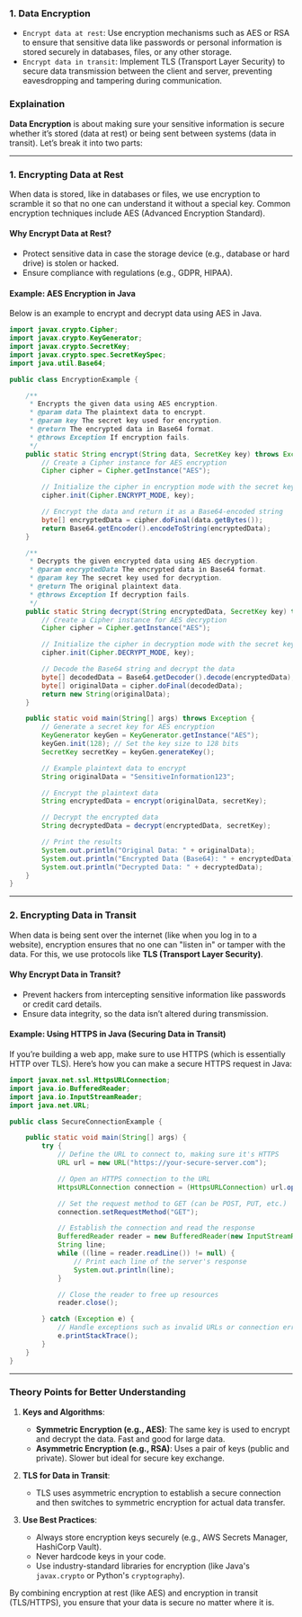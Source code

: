 ### 1. Data Encryption
   - `Encrypt data at rest`: Use encryption mechanisms such as AES or RSA to ensure that sensitive
   data like passwords or personal information is stored securely in databases, files, or any other
   storage.
   - `Encrypt data in transit`: Implement TLS (Transport Layer Security) to secure data transmission
   between the client and server, preventing eavesdropping and tampering during communication.


### Explaination

**Data Encryption** is about making sure your sensitive information is secure whether it’s stored (data at rest) or being sent between systems (data in transit). Let’s break it into two parts:

---

### **1. Encrypting Data at Rest**
When data is stored, like in databases or files, we use encryption to scramble it so that no one can understand it without a special key. Common encryption techniques include AES (Advanced Encryption Standard).

#### Why Encrypt Data at Rest?
- Protect sensitive data in case the storage device (e.g., database or hard drive) is stolen or hacked.
- Ensure compliance with regulations (e.g., GDPR, HIPAA).

#### Example: AES Encryption in Java
Below is an example to encrypt and decrypt data using AES in Java.

```java
import javax.crypto.Cipher;
import javax.crypto.KeyGenerator;
import javax.crypto.SecretKey;
import javax.crypto.spec.SecretKeySpec;
import java.util.Base64;

public class EncryptionExample {

    /**
     * Encrypts the given data using AES encryption.
     * @param data The plaintext data to encrypt.
     * @param key The secret key used for encryption.
     * @return The encrypted data in Base64 format.
     * @throws Exception If encryption fails.
     */
    public static String encrypt(String data, SecretKey key) throws Exception {
        // Create a Cipher instance for AES encryption
        Cipher cipher = Cipher.getInstance("AES");

        // Initialize the cipher in encryption mode with the secret key
        cipher.init(Cipher.ENCRYPT_MODE, key);

        // Encrypt the data and return it as a Base64-encoded string
        byte[] encryptedData = cipher.doFinal(data.getBytes());
        return Base64.getEncoder().encodeToString(encryptedData);
    }

    /**
     * Decrypts the given encrypted data using AES decryption.
     * @param encryptedData The encrypted data in Base64 format.
     * @param key The secret key used for decryption.
     * @return The original plaintext data.
     * @throws Exception If decryption fails.
     */
    public static String decrypt(String encryptedData, SecretKey key) throws Exception {
        // Create a Cipher instance for AES decryption
        Cipher cipher = Cipher.getInstance("AES");

        // Initialize the cipher in decryption mode with the secret key
        cipher.init(Cipher.DECRYPT_MODE, key);

        // Decode the Base64 string and decrypt the data
        byte[] decodedData = Base64.getDecoder().decode(encryptedData);
        byte[] originalData = cipher.doFinal(decodedData);
        return new String(originalData);
    }

    public static void main(String[] args) throws Exception {
        // Generate a secret key for AES encryption
        KeyGenerator keyGen = KeyGenerator.getInstance("AES");
        keyGen.init(128); // Set the key size to 128 bits
        SecretKey secretKey = keyGen.generateKey();

        // Example plaintext data to encrypt
        String originalData = "SensitiveInformation123";

        // Encrypt the plaintext data
        String encryptedData = encrypt(originalData, secretKey);

        // Decrypt the encrypted data
        String decryptedData = decrypt(encryptedData, secretKey);

        // Print the results
        System.out.println("Original Data: " + originalData);
        System.out.println("Encrypted Data (Base64): " + encryptedData);
        System.out.println("Decrypted Data: " + decryptedData);
    }
}
```

---

### **2. Encrypting Data in Transit**
When data is being sent over the internet (like when you log in to a website), encryption ensures that no one can "listen in" or tamper with the data. For this, we use protocols like **TLS (Transport Layer Security)**.

#### Why Encrypt Data in Transit?
- Prevent hackers from intercepting sensitive information like passwords or credit card details.
- Ensure data integrity, so the data isn’t altered during transmission.

#### Example: Using HTTPS in Java (Securing Data in Transit)
If you’re building a web app, make sure to use HTTPS (which is essentially HTTP over TLS). Here’s how you can make a secure HTTPS request in Java:

```java
import javax.net.ssl.HttpsURLConnection;
import java.io.BufferedReader;
import java.io.InputStreamReader;
import java.net.URL;

public class SecureConnectionExample {

    public static void main(String[] args) {
        try {
            // Define the URL to connect to, making sure it's HTTPS
            URL url = new URL("https://your-secure-server.com");

            // Open an HTTPS connection to the URL
            HttpsURLConnection connection = (HttpsURLConnection) url.openConnection();

            // Set the request method to GET (can be POST, PUT, etc.)
            connection.setRequestMethod("GET");

            // Establish the connection and read the response
            BufferedReader reader = new BufferedReader(new InputStreamReader(connection.getInputStream()));
            String line;
            while ((line = reader.readLine()) != null) {
                // Print each line of the server's response
                System.out.println(line);
            }

            // Close the reader to free up resources
            reader.close();

        } catch (Exception e) {
            // Handle exceptions such as invalid URLs or connection errors
            e.printStackTrace();
        }
    }
}
```

---

### Theory Points for Better Understanding
1. **Keys and Algorithms**:
    - **Symmetric Encryption (e.g., AES)**: The same key is used to encrypt and decrypt the data. Fast and good for large data.
    - **Asymmetric Encryption (e.g., RSA)**: Uses a pair of keys (public and private). Slower but ideal for secure key exchange.

2. **TLS for Data in Transit**:
    - TLS uses asymmetric encryption to establish a secure connection and then switches to symmetric encryption for actual data transfer.

3. **Use Best Practices**:
    - Always store encryption keys securely (e.g., AWS Secrets Manager, HashiCorp Vault).
    - Never hardcode keys in your code.
    - Use industry-standard libraries for encryption (like Java's `javax.crypto` or Python's `cryptography`).

By combining encryption at rest (like AES) and encryption in transit (TLS/HTTPS), you ensure that your data is secure no matter where it is.
